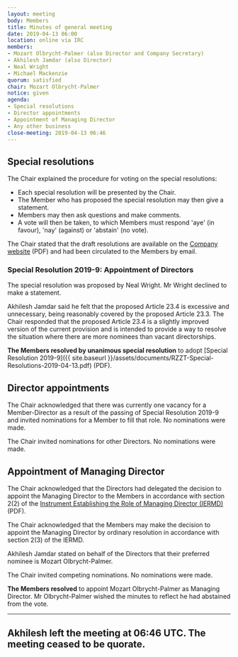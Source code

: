 ```yaml
---
layout: meeting
body: Members
title: Minutes of general meeting
date: 2019-04-13 06:00
location: online via IRC
members:
- Mozart Olbrycht-Palmer (also Director and Company Secretary)
- Akhilesh Jamdar (also Director)
- Neal Wright
- Michael Mackenzie
quorum: satisfied
chair: Mozart Olbrycht-Palmer
notice: given
agenda:
- Special resolutions
- Director appointments
- Appointment of Managing Director
- Any other business
close-meeting: 2019-04-13 06:46
---
```


## Special resolutions

The Chair explained the procedure for voting on the special resolutions:

- Each special resolution will be presented by the Chair.
- The Member who has proposed the special resolution may then give a statement.
- Members may then ask questions and make comments.
- A vote will then be taken, to which Members must respond 'aye' (in favour), 'nay' (against) or 'abstain' (no vote).

The Chair stated that the draft resolutions are available on the [Company website](https://rzzt.io/assets/documents/RZZT-Draft-Special-Resolutions-2019-04-13.pdf) (PDF) and had been circulated to the Members by email.

### Special Resolution 2019-9: Appointment of Directors

The special resolution was proposed by Neal Wright. Mr Wright declined to make a statement.

Akhilesh Jamdar said he felt that the proposed Article 23.4 is excessive and unnecessary, being reasonably covered by the proposed Article 23.3. The Chair responded that the proposed Article 23.4 is a slightly improved version of the current provision and is intended to provide a way to resolve the situation where there are more nominees than vacant directorships.

**The Members resolved by unanimous special resolution** to adopt [Special Resolution 2019-9]({{ site.baseurl }}/assets/documents/RZZT-Special-Resolutions-2019-04-13.pdf) (PDF).

## Director appointments

The Chair acknowledged that there was currently one vacancy for a Member-Director as a result of the passing of Special Resolution 2019-9 and invited nominations for a Member to fill that role. No nominations were made.

The Chair invited nominations for other Directors. No nominations were made.

## Appointment of Managing Director

The Chair acknowledged that the Directors had delegated the decision to appoint the Managing Director to the Members in accordance with section 2(2) of the [Instrument Establishing the Role of Managing Director (IERMD)](https://rzzt.io/assets/documents/RZZT-Instrument-Establishing-the-Role-of-Managing-Director.pdf) (PDF).

The Chair acknowledged that the Members may make the decision to appoint the Managing Director by ordinary resolution in accordance with section 2(3) of the IERMD.

Akhilesh Jamdar stated on behalf of the Directors that their preferred nominee is Mozart Olbrycht-Palmer.

The Chair invited competing nominations. No nominations were made.

**The Members resolved** to appoint Mozart Olbrycht-Palmer as Managing Director. Mr Olbrycht-Palmer wished the minutes to reflect he had abstained from the vote.

---
Akhilesh left the meeting at 06:46 UTC. The meeting ceased to be quorate.
---
